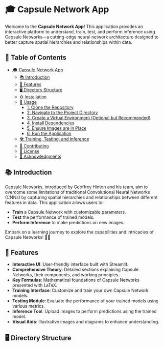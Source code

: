 # 🎓 Capsule Network App

Welcome to the **Capsule Network App**! This application provides an interactive platform to understand, train, test, and perform inference using Capsule Networks—a cutting-edge neural network architecture designed to better capture spatial hierarchies and relationships within data.

## 📖 Table of Contents

- [🎓 Capsule Network App](#-capsule-network-app)
  - [📚 Introduction](#-introduction)
  - [🚀 Features](#-features)
  - [🖥️ Directory Structure](#️-directory-structure)
  - [⚙️ Installation](#️-installation)
  - [🚀 Usage](#-usage)
    - [1. Clone the Repository](#1-clone-the-repository)
    - [2. Navigate to the Project Directory](#2-navigate-to-the-project-directory)
    - [3. Create a Virtual Environment (Optional but Recommended)](#3-create-a-virtual-environment-optional-but-recommended)
    - [4. Install Dependencies](#4-install-dependencies)
    - [5. Ensure Images are in Place](#5-ensure-images-are-in-place)
    - [6. Run the Application](#6-run-the-application)
  - [🛠️ Training, Testing, and Inference](#️-training-testing-and-inference)
  - [🤝 Contributing](#-contributing)
  - [📄 License](#-license)
  - [🙏 Acknowledgments](#-acknowledgments)

## 📚 Introduction

Capsule Networks, introduced by Geoffrey Hinton and his team, aim to overcome some limitations of traditional Convolutional Neural Networks (CNNs) by capturing spatial hierarchies and relationships between different features in data. This application allows users to:

- **Train** a Capsule Network with customizable parameters.
- **Test** the performance of trained models.
- **Perform Inference** to make predictions on new images.

Embark on a learning journey to explore the capabilities and intricacies of Capsule Networks! 🧠✨

## 🚀 Features

- **Interactive UI**: User-friendly interface built with Streamlit.
- **Comprehensive Theory**: Detailed sections explaining Capsule Networks, their components, and working principles.
- **Key Formulas**: Mathematical foundations of Capsule Networks presented with LaTeX.
- **Training Interface**: Customize and train your own Capsule Network models.
- **Testing Module**: Evaluate the performance of your trained models using various metrics.
- **Inference Tool**: Upload images to perform predictions using the trained model.
- **Visual Aids**: Illustrative images and diagrams to enhance understanding.

## 🖥️ Directory Structure
